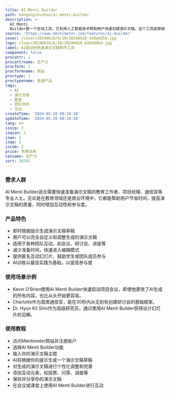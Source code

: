 ```yaml
---
title: AI Menti Builder
path: bangongzhushou/ai-menti-builder
description: >-
  AI Menti
  Builder是一个在线工具，它利用人工智能技术帮助用户快速创建演示文稿。这个工具能够根据用户输入的主题，即时生成一个可交互的演示文稿草稿，用户可以根据自己的需求进行调整和完善。它适用于团队会议、研讨会、讲座、调查、趣味测验等多种场合，大大减少准备时间，提高效率。
source: 'https://www.mentimeter.com/features/ai-builder'
cover: /cover/20240610/6/10/20240610_e30e6d56.jpg
logo: /logo/20240610/6/10/20240610_b4d508bd.jpg
label: AI驱动的快速演示文稿制作工具
component: false
procattr: 1
procattrname: 生产力
procform: 1
procformname: 网站
proctype: 1
proctypename: 普通产品
tags:
  - AI
  - 演示文稿
  - 教育
  - 团队协作
  - 互动
createTime: '2024-05-28 08:34:38'
updateTime: '2024-05-28 08:34:38'
lang: en
isicp: 2
isqian: 2
iswx: 2
isqq: 2
iscom: 2
price: 免费试用
catname: 生产力
sort: 30747
---
```


### 需求人群

AI Menti Builder适合需要快速准备演示文稿的教育工作者、项目经理、通信官等专业人士。无论是在教育领域还是商业环境中，它都能帮助用户节省时间，提高演示文稿的质量，同时增加互动性和参与度。

### 产品特色

- 即时根据提示生成演示文稿草稿
- 用户可以完全自定义和调整生成的演示文稿
- 适用于各种团队互动，如会议、研讨会、讲座等
- 减少准备时间，快速进入编辑模式
- 提供匿名互动幻灯片，鼓励学生或团队成员参与
- AI训练以最佳实践为基础，以提高参与度

### 使用场景示例

- Kevin O’Brien使用AI Menti Builder快速启动项目会议，即使他更改了AI生成的所有内容，也比从头开始更容易。
- Charlotte作为首席通信官，能在30秒内从无到有创建研讨会的基础框架。
- Dr. Hyun Kil Shin作为高级研究员，通过使用AI Menti Builder获得设计幻灯片的见解。

### 使用教程

- 访问Mentimeter网站并注册账户
- 选择AI Menti Builder功能
- 输入你的演示文稿主题
- AI将根据你的提示生成一个演示文稿草稿
- 对生成的演示文稿进行个性化调整和完善
- 添加互动元素，如投票、问答、调查等
- 保存并分享你的演示文稿
- 在会议或课堂上使用AI Menti Builder进行互动
